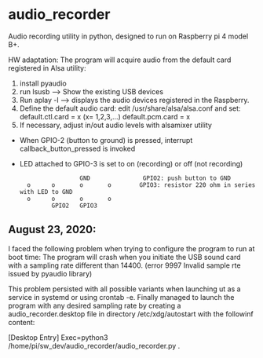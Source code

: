 # audio_recorder
Audio recording utility in python, designed to run on Raspberry pi 4 model B+.

HW adaptation:
  The program will acquire audio from the default card registered in Alsa utility:
1) install pyaudio 
2) run lsusb --> Show the existing USB devices
3) Run aplay -l --> displays the audio devices registered in the Raspberry.
4) Define the default audio card: edit /usr/share/alsa/alsa.conf and set:
      default.ctl.card = x (x= 1,2,3,...)
               default.pcm.card = x
5) If necessary, adjust in/out audio levels with alsamixer utility

- When GPIO-2 (button to ground) is pressed, interrupt callback_button_pressed is invoked
- LED attached to GPIO-3 is set to on (recording) or off (not recording)

                       GND               GPIO2: push button to GND
        o      o       o       o        GPIO3: resistor 220 ohm in series with LED to GND
        o      o       o       o
               GPIO2   GPIO3

August 23, 2020:
----------------
I faced the following problem when trying to configure the program to run at boot time:
The program will crash when you initiate the USB sound card with a sampling rate different than 14400.
(error 9997 Invalid sample rte issued by pyaudio library)

This problem persisted with all possible variants when launching ut as a service in systemd or using crontab -e.
Finally managed to launch the program with any desired sampling rate by creating a audio_recorder.desktop file in
directory /etc/xdg/autostart with the followinf content:

[Desktop Entry]
Exec=python3 /home/pi/sw_dev/audio_recorder/audio_recorder.py
.





